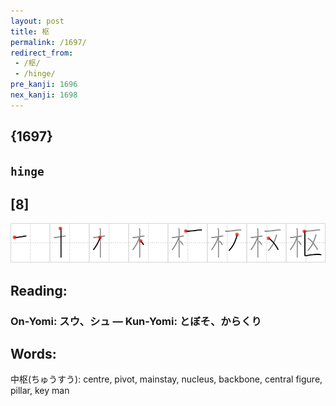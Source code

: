 ```yaml
---
layout: post
title: 枢
permalink: /1697/
redirect_from:
 - /枢/
 - /hinge/
pre_kanji: 1696
nex_kanji: 1698
---
```


## {1697}

## `hinge`

## [8]

<div class="stroke"><img src="../images/E69EA2.png" /></div>

## Reading:

### On-Yomi: スウ、シュ &mdash; Kun-Yomi: とぼそ、からくり

## Words:

中枢(ちゅうすう): centre, pivot, mainstay, nucleus, backbone, central figure, pillar, key man
